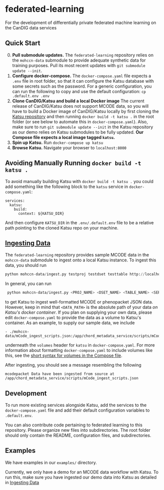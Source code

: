 # federated-learning
For the development of differentially private federated machine learning on the CanDIG data services

## Quick Start

0. **Pull submodule updates.** The `federated-learning` repository relies on the `mohccn-data` submodule to provide adequate synthetic data for training purposes. Pull its most recent updates with `git submodule update --init`.
1. **Configure docker-compose.** The `docker-compose.yaml` file expects a `.env` file in root folder, so that it can configure the Katsu database with some secrets such as the password. For a generic configuration, you can run the following to copy and use the default configuration: `cp .default.env .env`
2. **Clone CanDIG/Katsu and build a local Docker image** The current release of CanDIG/Katsu does not support MCODE data, so you will have to build a Docker image of CanDIG/Katsu locally by first cloning the [Katsu repository](https://github.com/CanDIG/katsu) and then running ``docker build -t katsu .`` in the root folder (or see below to automate this in `docker-compose.yaml`). Also, make sure to run `git submodule update --init` in the Katsu repository as our demo relies on Katsu submodules to be fully updated. **Our Compose file expects a local image tagged `katsu`.**
4. **Spin up Katsu.** Run `docker-compose up katsu`
5. **Browse Katsu.** Navigate your browser to `localhost:8000`

## Avoiding Manually Running ``docker build -t katsu .``
To avoid manually building Katsu with `docker build -t katsu .` you could add something like the following block to the `katsu` service in `docker-compose.yaml`:
```
services:
  katsu:
    build:
      context: ${KATSU_DIR}
```
And then configure `KATSU_DIR` in the `.env/.default.env` file to be a relative path pointing to the cloned Katsu repo on your machine.
## [Ingesting Data](ingest-data)

The `federated-learning` repository provides sample MCODE data in the `mohccn-data` submodule to ingest onto a local Katsu instance. To ingest this data, you should run
 ```python
 python mohccn-data/ingest.py testproj testdset testtable http://localhost:8000 /app/chord_metadata_service/scripts/mCode_ingest_scripts.json mcodepacket
 ```

 In general, you can run 
 ```bash
  python mohccn-data/ingest.py <PROJ_NAME> <DSET_NAME> <TABLE_NAME> <SERVER_ADDR> <DATA_PATH> <DATA_TYPE>
 ```
 to get Katsu to ingest well-formatted MCODE or phenopacket JSON data. However, keep in mind that `<DATA_PATH>` is the absolute path of your data _on Katsu's docker container_. If you plan on supplying your own data, please edit `docker-compose.yaml` to provide the data as a volume to Katsu's container. As an example, to supply our sample data, we include
 ```
- ./mohccn-data/mCode_ingest_scripts.json:/app/chord_metadata_service/scripts/mCode_ingest_scripts.json
 ```
 underneath the `volumes` header for `katsu` in `docker-compose.yaml`. For more information about formatting `docker-compose.yaml` to include volumes like this, see the [short syntax for volumes in the Compose file](https://docs.docker.com/compose/compose-file/compose-file-v3/#volumes).

 After ingesting, you should see a message resembling the following
 ```
 mcodepacket Data have been ingested from source at /app/chord_metadata_service/scripts/mCode_ingest_scripts.json
 ```

## Development

To run more existing services alongside Katsu, add the services to the `docker-compose.yaml` file and add their default configuration variables to `.default.env`.

You can also contribute code pertaining to federated learning to this repository. Please organize new files into subdirectories. The root folder should only contain the README, configuration files, and subdirectories.

## Examples

We have examples in our `examples/` directory. 

Currently, we only have a demo for an MCODE data workflow with Katsu. To run this, make sure you have ingested our demo data into Katsu as detailed in [Ingesting Data](#ingest-data)
